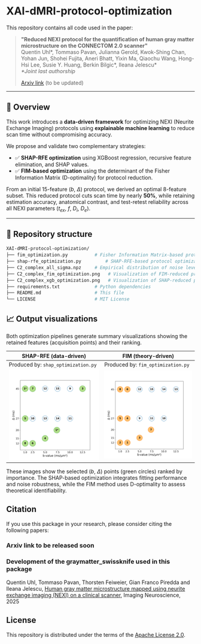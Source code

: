 # XAI-dMRI-protocol-optimization

This repository contains all code used in the paper:

> **"Reduced NEXI protocol for the quantification of human gray matter microstructure on the CONNECTOM 2.0 scanner"**  
> Quentin Uhl\*, Tommaso Pavan, Julianna Gerold, Kwok-Shing Chan, Yohan Jun, Shohei Fujita, Aneri Bhatt, Yixin Ma, Qiaochu Wang, Hong-Hsi Lee, Susie Y. Huang, Berkin Bilgic\*, Ileana Jelescu\*  
> _\*Joint last authorship_  
>  
> [Arxiv link](https://github.com/QuentinUhl/XAI-dMRI-protocol-optimization) (to be updated)

---

## 📌 Overview

This work introduces a **data-driven framework** for optimizing NEXI (Neurite Exchange Imaging) protocols using **explainable machine learning** to reduce scan time without compromising accuracy.

We propose and validate two complementary strategies:

- ✅ **SHAP-RFE optimization** using XGBoost regression, recursive feature elimination, and SHAP values.
- ✅ **FIM-based optimization** using the determinant of the Fisher Information Matrix (D-optimality) for protocol reduction.

From an initial 15-feature ($b$, $\Delta$) protocol, we derived an optimal 8-feature subset. This reduced protocol cuts scan time by nearly **50%**, while retaining estimation accuracy, anatomical contrast, and test-retest reliability across all NEXI parameters ($t_{ex}$, $f$, $D_i$, $D_e$).

---

## 📂 Repository structure

```bash
XAI-dMRI-protocol-optimization/
├── fim_optimization.py          # Fisher Information Matrix-based protocol reduction
├── shap-rfe_optimization.py         # SHAP-RFE-based protocol optimization using XGBoost
├── C2_complex_all_sigma.npz     # Empirical distribution of noise levels (sigma)
├── C2_complex_fim_optimization.png   # Visualization of FIM-reduced protocol
├── C2_complex_xgb_optimization.png   # Visualization of SHAP-reduced protocol
├── requirements.txt             # Python dependencies
├── README.md                    # This file
└── LICENSE                      # MIT License
```

## 📈 Output visualizations

Both optimization pipelines generate summary visualizations showing the retained features (acquisition points) and their ranking.

| SHAP-RFE (data-driven)                          | FIM (theory-driven)                           |
|--------------------------------------------------|-----------------------------------------------|
| Produced by: `shap_optimization.py`              | Produced by: `fim_optimization.py`            |
| ![SHAP](./C2_complex_xgb_optimization.png)       | ![FIM](./C2_complex_fim_optimization.png)      |

These images show the selected ($b$, $\Delta$) points (green circles) ranked by importance. The SHAP-based optimization integrates fitting performance and noise robustness, while the FIM method uses D-optimality to assess theoretical identifiability.



## Citation

If you use this package in your research, please consider citing the following papers:

### Arxiv link to be released soon

### Development of the graymatter_swissknife used in this package
Quentin Uhl, Tommaso Pavan, Thorsten Feiweier, Gian Franco Piredda and Ileana Jelescu, [Human gray matter microstructure mapped using neurite exchange imaging (NEXI) on a clinical scanner](https://direct.mit.edu/imag/article/doi/10.1162/IMAG.a.32/130941/Human-gray-matter-microstructure-mapped-using), Imaging Neuroscience, 2025

## License

This repository is distributed under the terms of the [Apache License 2.0](https://spdx.org/licenses/Apache-2.0.html).

